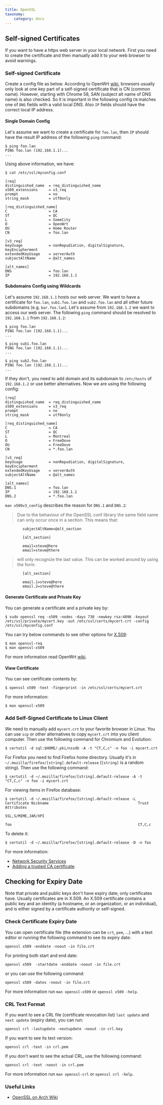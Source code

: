 ```yaml
---
title: OpenSSL
taxonomy:
    category: docs
---
```


## Self-signed Certificates

If you want to have a https web server in your local network. First you need to create the certificate and then manually add it to your web browser to avoid warnings.

### Self-signed Certificate

Create a config file as below. According to OpenWrt [wiki](https://openwrt.org/docs/guide-user/luci/getting_rid_of_luci_https_certificate_warnings), browsers usually only look at one key part of a self-signed certificate that is CN (common name). However, starting with Chrome 58, SAN (subject alt name of DNS name) is also checked. So it is important in the following config `CN` matches one of `DNS` fields with a valid local DNS. Also `IP` fields should have the correct local IP address.

#### Single Domain Config

Let's assume we want to create a certificate for `foo.lan`, then `IP` should have the result IP address of the following `ping` command:

```
$ ping foo.lan
PING foo.lan (192.168.1.1)...
...
```

Using above information, we have:

```
$ cat /etc/ssl/myconfig.conf

[req]
distinguished_name  = req_distinguished_name
x509_extensions     = v3_req
prompt              = no
string_mask         = utf8only

[req_distinguished_name]
C                   = CA
ST                  = QC
L                   = SomeCity
O                   = OpenWrt
OU                  = Home Router
CN                  = foo.lan

[v3_req]
keyUsage            = nonRepudiation, digitalSignature, keyEncipherment
extendedKeyUsage    = serverAuth
subjectAltName      = @alt_names

[alt_names]
DNS                 = foo.lan
IP                  = 192.168.1.1
```

#### Subdomains Config using Wildcards

Let's assume `192.168.1.1` hosts our web server. We want to have a certificate for `foo.lan`, `sub1.foo.lan` and `sub2.foo.lan` and all other future subdomains (e.g. `bar.foo.lan`). Let's assume from `192.168.1.2` we want to access our web server. The following `ping` command should be resolved to `192.168.1.1` from `192.168.1.2`:

```
$ ping foo.lan
PING foo.lan (192.168.1.1)...
...

$ ping sub1.foo.lan
PING foo.lan (192.168.1.1)...
...

$ ping sub2.foo.lan
PING foo.lan (192.168.1.1)...
...
```
If they don't, you need to add domain and its subdomain to `/etc/hosts` of `192.168.1.2` or use better alternatives. Now we are using the following config:

```
[req]
distinguished_name  = req_distinguished_name
x509_extensions     = v3_req
prompt              = no
string_mask         = utf8only

[req_distinguished_name]
C                   = CA
ST                  = QC
L                   = Montreal
O                   = FreeDove
OU                  = FreeDove
CN                  = *.foo.lan

[v3_req]
keyUsage            = nonRepudiation, digitalSignature, keyEncipherment
extendedKeyUsage    = serverAuth
subjectAltName      = @alt_names

[alt_names]
DNS.1               = foo.lan
IP                  = 192.168.1.1
DNS.2               = *.foo.lan
```

`man x509v3_config` describes the reason for `DNS.1` and `DNS.2`:


> Due to the behaviour of the OpenSSL conf library the same field name can only occur once in a section. This means that:

```
        subjectAltName=@alt_section

        [alt_section]

        email=steve@here
        email=steve@there
```

> will only recognize the last value. This can be worked around by using the form:

```
        [alt_section]

        email.1=steve@here
        email.2=steve@there
```

#### Generate Certificate and Private Key

You can generate a certificate and a private key by:

```
$ sudo openssl req -x509 -nodes -days 730 -newkey rsa:4096 -keyout /etc/ssl/private/mycert.key -out /etc/ssl/certs/mycert.crt -config /etc/ssl/myconfig.conf
```

You can try below commands to see other options for [X.509](https://en.wikipedia.org/wiki/X.509):

```
$ man openssl-req
$ man openssl-x509
```

For more information read OpenWrt [wiki](https://openwrt.org/docs/guide-user/luci/getting_rid_of_luci_https_certificate_warnings).

#### View Certificate

You can see certificate contents by:

```
$ openssl x509 -text -fingerprint -in /etc/ssl/certs/mycert.crt
```

For more information:

```
$ man openssl-x509
```

### Add Self-Signed Certificate to Linux Client

We need to manually add `mycert.crt` to your favorite browser in Linux. You can use `scp` or other alternatives to copy `mycert.crt` into you client computer. Then use the following command for Chromium and Evolution:

```
$ certutil -d sql:$HOME/.pki/nssdb -A -t "CT,C,c" -n foo -i mycert.crt
```

For Firefox you need to find Firefox home directory. Usually it's in `~/.mozilla/firefox/[string].default-release` (`[string]` is a random string). Then use the following command:

```
$ certutil -d ~/.mozilla/firefox/[string].default-release -A -t "CT,C,c" -n foo -i mycert.crt
```

For viewing items in Firefox database:

```
$ certutil -d ~/.mozilla/firefox/[string].default-release -L
Certificate Nickname                                         Trust Attributes
                                                             SSL,S/MIME,JAR/XPI

foo                                                          CT,C,c
```

To delete it:

```
$ certutil -d ~/.mozilla/firefox/[string].default-release -D -n foo
```

For more information:

* [Network Security Services](https://wiki.archlinux.org/title/Network_Security_Services)
* [Adding a trusted CA certificate](https://wiki.archlinux.org/title/User:Grawity/Adding_a_trusted_CA_certificate).

## Checking for Expiry Date

Note that private and public keys don't have expiry date; only certificates have. Usually certificates are in X.509. An X.509 certificate contains a public key and an identity (a hostname, or an organization, or an individual), and is either signed by a certificate authority or self-signed.

### Check Certificate Expiry Date

You can open certificate  file (the extension can be `crt`, `pem`, ...)  with a text editor or running the following command to see its expiry date:

```
openssl x509 -enddate -noout -in file.crt
```

For printing both start and  end date:

```
openssl x509  -startdate -enddate -noout -in file.crt
```

or you can use the following command:

```
openssl x509 -dates -noout -in file.crt
```

For more information run `man openssl-x509` or `openssl x509 -help`.

### CRL Text Format
 
If you want to see a CRL file (certificate revocation list) `last update` and `next update` (expiry date), you can run:

```
openssl crl -lastupdate -nextupdate -noout -in crl.key

```

If you want to see its text version:

```
openssl crl -text -in crl.pem
```

If you don't want to see the actual CRL, use the following command:

```
openssl crl -text -noout -in crl.pem
```

For more information run `man openssl-crl` or `openssl crl -help`.

### Useful Links

* [OpenSSL on Arch Wiki](https://wiki.archlinux.org/title/OpenSSL)
